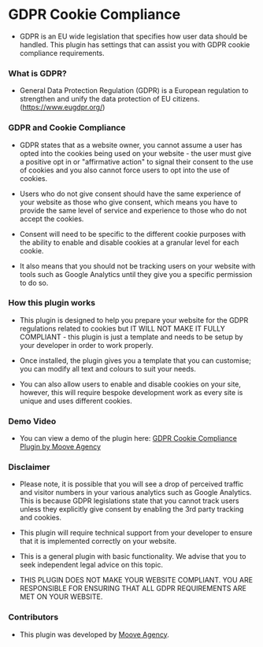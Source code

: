 # GDPR Cookie Compliance

*  GDPR is an EU wide legislation that specifies how user data should be handled. This plugin has settings that can assist you with GDPR cookie compliance requirements. 

### What is GDPR?

* General Data Protection Regulation (GDPR) is a European regulation to strengthen and unify the data protection of EU citizens. (<a href="https://www.eugdpr.org/" target="_blank">https://www.eugdpr.org/</a>)

### GDPR and Cookie Compliance

* GDPR states that as a website owner, you cannot assume a user has opted into the cookies being used on your website -  the user must give a positive opt in or "affirmative action" to signal their consent to the use of cookies and you also cannot force users to opt into the use of cookies.

* Users who do not give consent should have the same experience of your website as those who give consent, which means you have to provide the same level of service and experience to those who do not accept the cookies.

* Consent will need to be specific to the different cookie purposes with the ability to enable and disable cookies at a granular level for each cookie.

* It also means that you should not be tracking users on your website with tools such as Google Analytics until they give you a specific permission to do so.

### How this plugin works 

* This plugin is designed to help you prepare your website for the GDPR regulations related to cookies but IT WILL NOT MAKE IT FULLY COMPLIANT - this plugin is just a template and needs to be setup by your developer in order to work properly.

* Once installed, the plugin gives you a template that you can customise; you can modify all text and colours to suit your needs.

* You can also allow users to enable and disable cookies on your site, however, this will require bespoke development work as every site is unique and uses different cookies.

### Demo Video 

* You can view a demo of the plugin here: <a href="https://vimeo.com/255655268/" target="_blank">GDPR Cookie Compliance Plugin by Moove Agency</a> 

### Disclaimer

* Please note, it is possible that you will see a drop of perceived traffic and visitor numbers in your various analytics such as Google Analytics. This is because GDPR legislations state that you cannot track users unless they explicitly give consent by enabling the 3rd party tracking and cookies.

* This plugin will require technical support from your developer to ensure that it is implemented correctly on your website.

* This is a general plugin with basic functionality. We advise that you to seek independent legal advice on this topic.

* THIS PLUGIN DOES NOT MAKE YOUR WEBSITE COMPLIANT. YOU ARE RESPONSIBLE FOR ENSURING THAT ALL GDPR REQUIREMENTS ARE MET ON YOUR WEBSITE.


### Contributors

*  This plugin was developed by <a href="https://www.mooveagency.com/" target="_blank">Moove Agency</a>.
